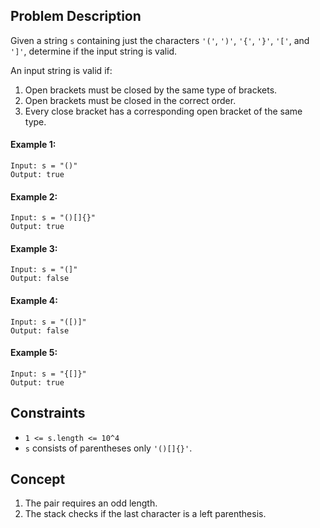 ## Problem Description

Given a string `s` containing just the characters `'('`, `')'`, `'{'`, `'}'`, `'['`, and `']'`, determine if the input string is valid.

An input string is valid if:

1. Open brackets must be closed by the same type of brackets.
2. Open brackets must be closed in the correct order.
3. Every close bracket has a corresponding open bracket of the same type.

#### Example 1:
```plaintext
Input: s = "()"
Output: true
```
#### Example 2:
```plaintext
Input: s = "()[]{}"
Output: true
```
#### Example 3:
```plaintext
Input: s = "(]"
Output: false
```
#### Example 4:
```plaintext
Input: s = "([)]"
Output: false
```
#### Example 5:
```plaintext
Input: s = "{[]}"
Output: true
```
## Constraints

- `1 <= s.length <= 10^4`
- `s` consists of parentheses only `'()[]{}'`.

## Concept
1. The pair requires an odd length.
2. The stack checks if the last character is a left parenthesis.
